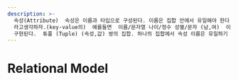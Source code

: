 ```yaml
---
description: >-
  속성(Attribute)  속성은 이름과 타입으로 구성된다. 이름은 집합 안에서 유일해야 한다  거칠게 말하면 key
  라고생각하자.(key-value의)  예를들면  이름/문자열 나이/정수 성별/문자 (남,여)  이런게 속성이다.  대게는 Column 으로
  구현된다.  튜플 (Tuple) (속성,값) 쌍의 집합. 하나의 집합에서 속성 이름은 유일하기 때문에
---
```


# Relational Model

